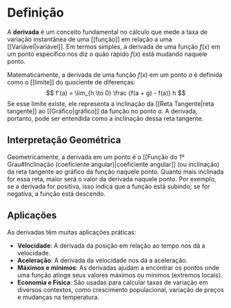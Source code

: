 # Definição
A **derivada** é um conceito fundamental no cálculo que mede a taxa de variação instantânea de uma [[função]] em relação a uma [[Variável|variável]]. Em termos simples, a derivada de uma função $f(x)$ em um ponto específico nos diz o quão rápido $f(x)$ está mudando naquele ponto.

Matematicamente, a derivada de uma função $f(x)$ em um ponto $a$ é definida como o [[limite]] do quociente de diferenças:
$$ f'(a) = \lim_{h \to 0} \frac {f(a + g) - f(a)} h $$
Se esse limite existe, ele representa a inclinação da [[Reta Tangente|reta tangente]] ao [[Gráfico|gráfico]] da função no ponto $a$. A derivada, portanto, pode ser entendida como a inclinação dessa reta tangente.

## Interpretação Geométrica
Geometricamente, a derivada em um ponto é o [[Função do 1º Grau#Inclinação (coeficiente angular)|coeficiente angular]] (ou inclinação) da reta tangente ao gráfico da função naquele ponto. Quanto mais inclinada for essa reta, maior será o valor da derivada naquele ponto. Por exemplo, se a derivada for positiva, isso indica que a função está subindo; se for negativa, a função está descendo.

## Aplicações
As derivadas têm muitas aplicações práticas:

- **Velocidade**: A derivada da posição em relação ao tempo nos dá a velocidade.
- **Aceleração**: A derivada da velocidade nos dá a aceleração.
- **Máximos e mínimos**: As derivadas ajudam a encontrar os pontos onde uma função atinge seus valores máximos ou mínimos (extremos locais).
- **Economia e Física**: São usadas para calcular taxas de variação em diversos contextos, como crescimento populacional, variação de preços e mudanças na temperatura.